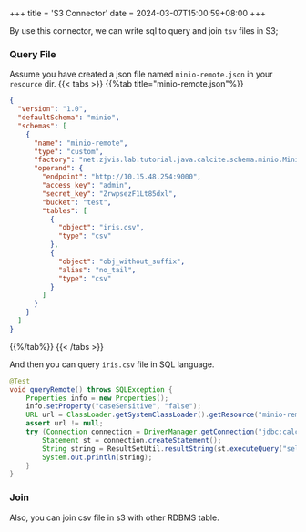 +++
title = 'S3 Connector'
date = 2024-03-07T15:00:59+08:00
+++

By use this connector, we can write sql to query and join `tsv` files in S3;

### Query File
Assume you have created a json file named `minio-remote.json` in your `resource` dir.
{{< tabs >}}
{{%tab title="minio-remote.json"%}}
```json
{
  "version": "1.0",
  "defaultSchema": "minio",
  "schemas": [
    {
      "name": "minio-remote",
      "type": "custom",
      "factory": "net.zjvis.lab.tutorial.java.calcite.schema.minio.MinioSchemaFactory",
      "operand": {
        "endpoint": "http://10.15.48.254:9000",
        "access_key": "admin",
        "secret_key": "ZrwpsezF1Lt85dxl",
        "bucket": "test",
        "tables": [
          {
            "object": "iris.csv",
            "type": "csv"
          },
          {
            "object": "obj_without_suffix",
            "alias": "no_tail",
            "type": "csv"
          }
        ]
      }
    }
  ]
}
```
{{%/tab%}}
{{< /tabs >}}

And then you can query `iris.csv` file in SQL language.
```java
@Test
void queryRemote() throws SQLException {
    Properties info = new Properties();
    info.setProperty("caseSensitive", "false");
    URL url = ClassLoader.getSystemClassLoader().getResource("minio-remote.json");
    assert url != null;
    try (Connection connection = DriverManager.getConnection("jdbc:calcite:model=" + url.getPath(), info)) {
        Statement st = connection.createStatement();
        String string = ResultSetUtil.resultString(st.executeQuery("select * from \"minio-remote\".iris limit 10"), true);
        System.out.println(string);
    }
}
```

### Join
Also, you can join csv file in s3 with other RDBMS table.
